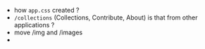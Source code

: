 * how `app.css` created ?
* `/collections` (Collections, Contribute, About) is that from other applications ?
* move /img and /images
* 
